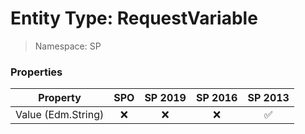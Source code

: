 # Entity Type: RequestVariable

> Namespace: SP

### Properties

Property | SPO | SP 2019 | SP 2016 | SP 2013
----------|:---:|:-------:|:-------:|:-------:
Value (Edm.String) | ❌ | ❌ | ❌ | ✅